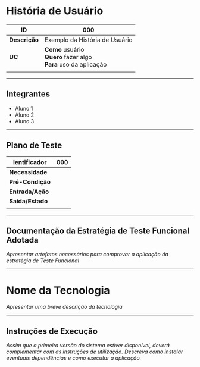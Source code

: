 # História de Usuário

| **ID** | 000 |
| --- | --- |
| **Descrição** | Exemplo da História de Usuário |
| **UC** | **Como** usuário <br/> **Quero** fazer algo <br/> **Para** uso da aplicação |
|  |  |

---

## Integrantes

* Aluno 1
* Aluno 2
* Aluno 3


---

## Plano de Teste

| **Ientificador** | 000 |
| --- | --- |
| **Necessidade** |  |
| **Pré-Condição** |  |
| **Entrada/Ação** |  |
| **Saída/Estado** |  |
|  |  |

---

## Documentação da Estratégia de Teste Funcional Adotada

_Apresentar artefatos necessários para comprovar a aplicação da estratégia de Teste Funcional_

---

# Nome da Tecnologia
_Apresentar uma breve descrição da tecnologia_

---

## Instruções de Execução

_Assim que a primeira versão do sistema estiver disponível, deverá complementar com as instruções de utilização. Descreva como instalar eventuais dependências e como executar a aplicação._



